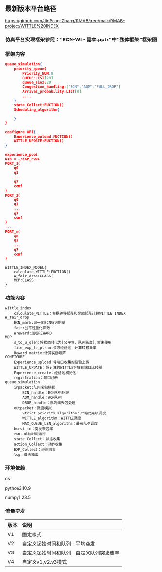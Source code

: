 ## 最新版本平台路径

https://github.com/JinPeng-Zhang/RMAB/tree/main/RMAB-project/WITTLE%20INDEX

### 仿真平台实现框架参照：“ECN-WI - 副本.pptx”中“整体框架“框架图

### 框架内容

```json
queue_simulation{
	priority_queue{
		Priority_NUM:8
		QUEUE:LIST[20]
		queue_siez:20
		Congestion_handling:["ECN","AQM","FULL_DROP"]
		Arrival_probability:LIST[8]
		....
	}
	state_Collect:FUCTION()
	Scheduling_algorithm{
        
    }
}


```

```json
configure API{
	Experience_upload:FUCTION()
	WITTLE_UPDATE:FUCTION()
}
```

```json
experience_pool
DIR = ./EXP_POOL
PORT_1(
	q0
	q1
	...
	q7
	conf
)
PORT_2(
	q0
	q1
	...
	q7
	conf
)
...
PORT_n(
	q0
	q1
	...
	q7
	conf
)
```



```
WITTLE_INDEX_MODEL{
	calculate_WITTLE:FUCTION()
	W_fair_drop:CLASS()
	MDP:CLASS
}
```



### 功能内容

```
wittle_index
    calculate_WITTLE：根据转移矩阵和奖励矩阵计算WITTLE INDEX
W_fair_drop
	ECN_mark:归一化ECN标记期望
	fair:公平性量化函数
	Wreward:加权REWARD
MDP
	s_to_u_qlen:将状态转化为[公平性，队列长度],暂未使用
	file_exp_to_ptran:读取经验池，计算转移概率
	Reward_matrix:计算奖励矩阵
CONFIGURE
	Experience_upload:将端口收集的经验上传
	WITTLE_UPDATE：将计算的WITTLE下放到端口比较器
 	Experience_create：经验池初始化
    registration：端口注册
queue_simulation
    inpacket:队列来包模拟
        ECN_handle：ECN队列处理
        AQM_handle：AQM队列
        DROP_handle：队列满丢包处理
    outpacket：调度模拟
    	Strict_priority_algorithm：严格优先级调度
    	WITTLE_algorithm：WITTLE调度
    	MAX_QUEUE_LEN_algorithm：最长队列调度
	burst_in：突发来包率
	run：单位时间运行
	state_Collect：状态收集
	action_Collect：动作收集
	EXP_Collect：经验收集
	log：日志输出
```

### 环境依赖

os

python3.10.9

numpy1.23.5

### 流量突发

| 版本 | 说明                                     |
| ---- | :--------------------------------------- |
| V1   | 固定模式                                 |
| V2   | 自定义起始时间和队列，平均突发           |
| V3   | 自定义起始时间和队列，自定义队列突发速率 |
| V4   | 自定义v1,v2.v3模式                       |




